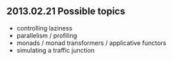 2013.02.21 Possible topics
--------------------
- controlling laziness
- parallelism / profiling
- monads / monad transformers / applicative functors
- simulating a traffic junction
